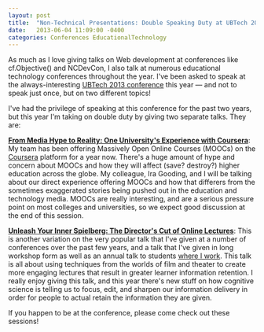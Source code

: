 ```yaml
---
layout: post
title:  "Non-Technical Presentations: Double Speaking Duty at UBTech 2013"
date:   2013-06-04 11:09:00 -0400
categories: Conferences EducationalTechnology
---
```


As much as I love giving talks on Web development at conferences like cf.Objective() and NCDevCon, I also talk at numerous educational technology conferences throughout the year. I've been asked to speak at the always-interesting [UBTech 2013 conference](http://ubtechconference.com) this year &mdash; and not to speak just once, but on two different topics!

I've had the privilege of speaking at this conference for the past two years, but this year I'm taking on double duty by giving two separate talks. They are:

**[From Media Hype to Reality: One University's Experience with Coursera](http://ubtechconference.com/session/media-hype-reality-one-universitys-experience-coursera)**: My team has been offering Massively Open Online Courses (MOOCs) on the [Coursera](http://www.coursera.org/jhu/) platform for a year now. There's a huge amount of hype and concern about MOOCs and how they will affect (save? destroy?) higher education across the globe. My colleague, Ira Gooding, and I will be talking about our direct experience offering MOOCs and how that differers from the sometimes exaggerated stories being pushed out in the education and technology media. MOOCs are really interesting, and are a serious pressure point on most colleges and universities, so we expect good discussion at the end of this session.

**[Unleash Your Inner Spielberg: The Director's Cut of Online Lectures](http://ubtechconference.com/session/unleash-your-inner-spielberg-directors-cut-online-lectures)**: This is another variation on the very popular talk that I've given at a number of conferences over the past few years, and a talk that I've given in long workshop form as well as an annual talk to students [where I work](http://www.jhsph.edu/). This talk is all about using techniques from the worlds of film and theater to create more engaging lectures that result in greater learner information retention. I really enjoy giving this talk, and this year there's new stuff on how cognitive science is telling us to focus, edit, and sharpen our information delivery in order for people to actual retain the information they are given.

If you happen to be at the conference, please come check out these sessions!